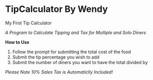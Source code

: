 # TipCalculator By Wendy
My First Tip Calculator<br>

*A Program to Calculate Tipping and Tax for Multiple and Solo Diners*<br>

**How to Use**<br>
1. Follow the prompt for submitting the total cost of the food
2. Submit the tip percentage you wish to add
3. Submit the number of diners you want to have the total divided by<br>

*Please Note 10% Sales Tax is Automaticlly Included!*
